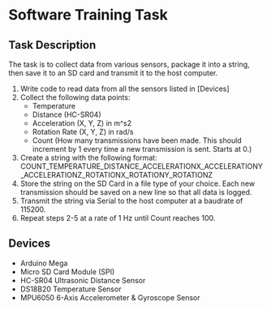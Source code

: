 # Software Training Task

## Task Description
The task is to collect data from various sensors, package it into a string, then save it to an SD card and transmit it to the host computer.  
  
1. Write code to read data from all the sensors listed in [Devices]
2. Collect the following data points:
	- Temperature
	- Distance (HC-SR04)
	- Acceleration (X, Y, Z) in m^s2
	- Rotation Rate (X, Y, Z) in rad/s
	- Count (How many transmissions have been made. This should increment by 1 every time a new transmission is sent. Starts at 0.)
3. Create a string with the following format:
	COUNT_TEMPERATURE_DISTANCE_ACCELERATIONX_ACCELERATIONY_ACCELERATIONZ_ROTATIONX_ROTATIONY_ROTATIONZ
4. Store the string on the SD Card in a file type of your choice. Each new transmission should be saved on a new line so that all data is logged.
5. Transmit the string via Serial to the host computer at a baudrate of 115200.
6. Repeat steps 2-5 at a rate of 1 Hz until Count reaches 100.


## Devices
- Arduino Mega
- Micro SD Card Module (SPI)
- HC-SR04 Ultrasonic Distance Sensor
- DS18B20 Temperature Sensor
- MPU6050 6-Axis Accelerometer & Gyroscope Sensor